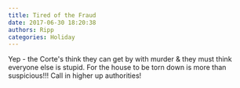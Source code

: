 ```yaml
---
title: Tired of the Fraud
date: 2017-06-30 18:20:38
authors: Ripp
categories: Holiday
---
```


 Yep - the Corte's think they can get by with murder &amp; they must think everyone else is stupid.   For the house to be torn down is more than suspicious!!!   Call in higher up authorities!